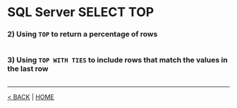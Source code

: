 # SQL Server SELECT TOP

### 2) Using `TOP` to return a percentage of rows

```cs --project ../../SqlServerTutorial/SqlServerTutorial.csproj --source-file ../../SqlServerTutorial/Basic/Top.cs --region T2
```

### 3) Using `TOP WITH TIES` to include rows that match the values in the last row

```cs --project ../../SqlServerTutorial/SqlServerTutorial.csproj --source-file ../../SqlServerTutorial/Basic/Top.cs --region T3
```

---

[< BACK](Basic.md) | [HOME](/)
